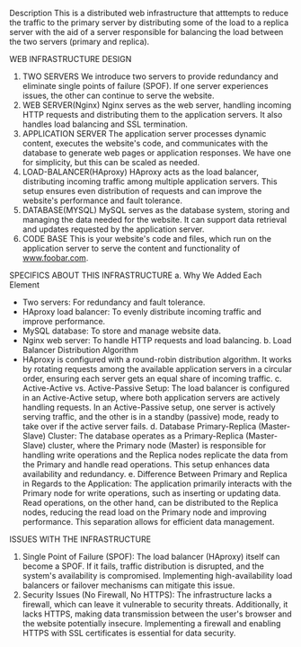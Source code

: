 Description
This is a distributed web infrastructure that atttempts to reduce the traffic to the primary server by distributing some of the load to a replica server with the aid of a server responsible for balancing the load between the two servers (primary and replica).

WEB INFRASTRUCTURE DESIGN
1. TWO SERVERS
   We introduce two servers to provide redundancy and eliminate single points of failure (SPOF).
If one server experiences issues, the other can continue to serve the website.
2. WEB SERVER(Nginx)
   Nginx serves as the web server, handling incoming HTTP requests and distributing them to the application servers. It also handles load balancing and SSL termination.
3. APPLICATION SERVER
   The application server processes dynamic content, executes the website's code, and communicates with the database to generate web pages or application responses.
   We have one for simplicity, but this can be scaled as needed.
4. LOAD-BALANCER(HAproxy)
   HAproxy acts as the load balancer, distributing incoming traffic among multiple application servers.
   This setup ensures even distribution of requests and can improve the website's performance and fault tolerance.
5. DATABASE(MYSQL)
   MySQL serves as the database system, storing and managing the data needed for the website. It can support data retrieval and updates requested by the application server.
6. CODE BASE
   This is your website's code and files, which run on the application server to serve the content and functionality of www.foobar.com.


SPECIFICS ABOUT THIS INFRASTRUCTURE
a. Why We Added Each Element
  * Two servers: For redundancy and fault tolerance.
  * HAproxy load balancer: To evenly distribute incoming traffic and improve performance.
  * MySQL database: To store and manage website data.
  * Nginx web server: To handle HTTP requests and load balancing.
b. Load Balancer Distribution Algorithm
  * HAproxy is configured with a round-robin distribution algorithm. It works by rotating
requests among the available application servers in a circular order, ensuring each server gets an equal share of incoming traffic.
c. Active-Active vs. Active-Passive Setup:
   The load balancer is configured in an Active-Active setup, where both application servers are actively handling requests.
   In an Active-Passive setup, one server is actively serving traffic, and the other is in a standby (passive) mode, ready to take over if the active server fails.
d. Database Primary-Replica (Master-Slave) Cluster:
   The database operates as a Primary-Replica (Master-Slave) cluster, where the Primary node (Master) is responsible for handling write operations and the Replica nodes
   replicate the data from the Primary and handle read operations. This setup enhances data availability and redundancy.
e. Difference Between Primary and Replica in Regards to the Application:
   The application primarily interacts with the Primary node for write operations, such as inserting or updating data. Read operations, on the other hand,
   can be distributed to the Replica nodes, reducing the read load on the Primary node and improving performance. This separation allows for efficient data management.


ISSUES WITH THE INFRASTRUCTURE
1. Single Point of Failure (SPOF):
   The load balancer (HAproxy) itself can become a SPOF. If it fails, traffic distribution is disrupted, and the system's availability is compromised.
   Implementing high-availability load balancers or failover mechanisms can mitigate this issue.
2. Security Issues (No Firewall, No HTTPS):
   The infrastructure lacks a firewall, which can leave it vulnerable to security threats. Additionally, it lacks HTTPS, making data transmission between the user's browser and the website potentially insecure. Implementing a firewall and enabling HTTPS with SSL certificates is essential for data security.

